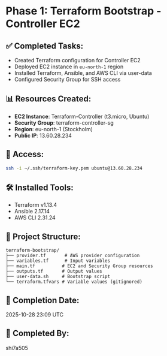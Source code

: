# Phase 1: Terraform Bootstrap - Controller EC2

## ✅ Completed Tasks:
- Created Terraform configuration for Controller EC2
- Deployed EC2 instance in `eu-north-1` region
- Installed Terraform, Ansible, and AWS CLI via user-data
- Configured Security Group for SSH access

## 📊 Resources Created:
- **EC2 Instance**: Terraform-Controller (t3.micro, Ubuntu)
- **Security Group**: terraform-controller-sg
- **Region**: eu-north-1 (Stockholm)
- **Public IP**: 13.60.28.234

## 🔑 Access:
```bash
ssh -i ~/.ssh/terraform-key.pem ubuntu@13.60.28.234
```

## 🛠️ Installed Tools:
- Terraform v1.13.4
- Ansible 2.17.14
- AWS CLI 2.31.24

## 📂 Project Structure:
```
terraform-bootstrap/
├── provider.tf       # AWS provider configuration
├── variables.tf      # Input variables
├── main.tf          # EC2 and Security Group resources
├── outputs.tf       # Output values
├── user-data.sh     # Bootstrap script
└── terraform.tfvars # Variable values (gitignored)
```

## 📅 Completion Date:
2025-10-28 23:09 UTC

## 👤 Completed By:
shi7a505
